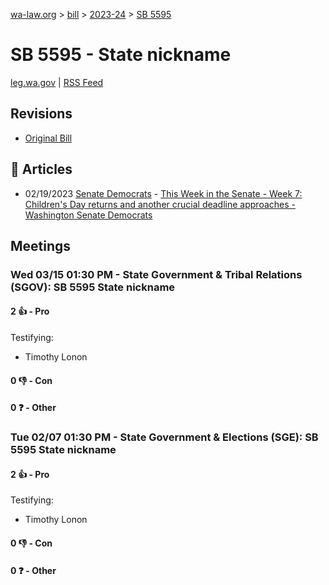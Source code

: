 [wa-law.org](/) > [bill](/bill/) > [2023-24](/bill/2023-24/) > [SB 5595](/bill/2023-24/sb/5595/)

# SB 5595 - State nickname
[leg.wa.gov](https://app.leg.wa.gov/billsummary?BillNumber=5595&Year=2023&Initiative=false) | [RSS Feed](./rss.xml)

## Revisions
* [Original Bill](1/)

## 📰 Articles
* 02/19/2023 [Senate Democrats](/org/senate_democrats/) - [This Week in the Senate - Week 7: Children's Day returns and another crucial deadline approaches - Washington Senate Democrats](https://senatedemocrats.wa.gov/blog/2023/02/19/this-week-in-the-senate-week-7-childrens-day-returns-and-another-crucial-deadline-approaches/#:~:text=SB%205595)

## Meetings
### Wed 03/15 01:30 PM - State Government & Tribal Relations (SGOV): SB 5595 State nickname
#### 2 👍 - Pro
Testifying:
* Timothy Lonon

#### 0 👎 - Con

#### 0 ❓ - Other

### Tue 02/07 01:30 PM - State Government & Elections (SGE): SB 5595 State nickname
#### 2 👍 - Pro
Testifying:
* Timothy Lonon

#### 0 👎 - Con

#### 0 ❓ - Other
